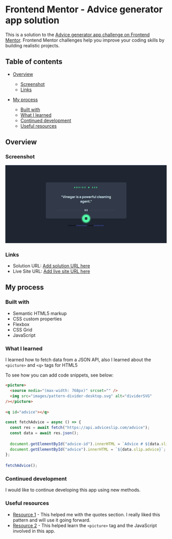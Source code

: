 # Frontend Mentor - Advice generator app solution

This is a solution to the [Advice generator app challenge on Frontend Mentor](https://www.frontendmentor.io/challenges/advice-generator-app-QdUG-13db). Frontend Mentor challenges help you improve your coding skills by building realistic projects.

## Table of contents

- [Overview](#overview)

  - [Screenshot](#screenshot)
  - [Links](#links)

- [My process](#my-process)
  - [Built with](#built-with)
  - [What I learned](#what-i-learned)
  - [Continued development](#continued-development)
  - [Useful resources](#useful-resources)

## Overview

### Screenshot

![](./design/screenshot.jpg)

### Links

- Solution URL: [Add solution URL here](https://github.com/TechNech/technech.github.io/tree/main/advice-generator-app-FM)
- Live Site URL: [Add live site URL here](https://technech.github.io/advice-generator-app-FM/index.html)

## My process

### Built with

- Semantic HTML5 markup
- CSS custom properties
- Flexbox
- CSS Grid
- JavaScript

### What I learned

I learned how to fetch data from a JSON API, also I learned about the `<picture>` and `<q>` tags for HTML5

To see how you can add code snippets, see below:

```html
<picture>
  <source media="(max-width: 768px)" srcset="" />
  <img src="images/pattern-divider-desktop.svg" alt="dividerSVG"
/></picture>

<q id="advice"></q>
```

```js
const fetchAdvice = async () => {
  const res = await fetch("https://api.adviceslip.com/advice");
  const data = await res.json();

  document.getElementById("advice-id").innerHTML = `Advice # ${data.slip.id}`;
  document.getElementById("advice").innerHTML = `${data.slip.advice}`;
};

fetchAdvice();
```

### Continued development

I would like to continue developing this app using new methods.

### Useful resources

- [Resource 1](https://developer.mozilla.org/en-US/docs/Web/CSS/quotes) - This helped me with the quotes section. I really liked this pattern and will use it going forward.
- [Resource 2](https://github.com/SankThomas/vanilla-advice-generator-app) - This helped learn the `<picture>` tag and the JavaScript involved in this app.

